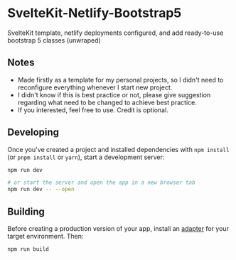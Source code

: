 # SvelteKit-Netlify-Bootstrap5

SvelteKit template, netlify deployments configured, and add ready-to-use bootstrap 5 classes (unwraped)

## Notes

- Made firstly as a template for my personal projects, so I didn't need to reconfigure everything whenever I start new
  project.
- I didn't know if this is best practice or not, please give suggestion regarding what need to be changed to achieve
  best practice.
- If you interested, feel free to use. Credit is optional.

## Developing

Once you've created a project and installed dependencies with `npm install` (or `pnpm install` or `yarn`), start a
development server:

```bash
npm run dev

# or start the server and open the app in a new browser tab
npm run dev -- --open
```

## Building

Before creating a production version of your app, install an [adapter](https://kit.svelte.dev/docs#adapters) for your
target environment. Then:

```bash
npm run build
```
